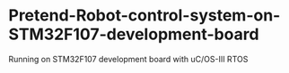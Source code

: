 # Pretend-Robot-control-system-on-STM32F107-development-board
Running on STM32F107 development board with uC/OS-III RTOS 

